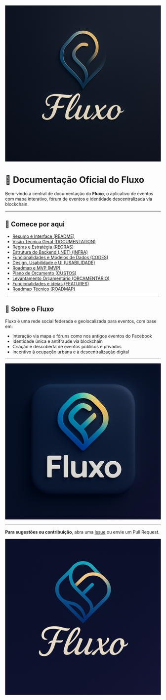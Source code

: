 
![image](./../assets/logo1.png)
# 📘 Documentação Oficial do Fluxo

Bem-vindo à central de documentação do **Fluxo**, o aplicativo de eventos com mapa interativo, fórum de eventos e identidade descentralizada via blockchain.

---

## 🧭 Comece por aqui

- [Resumo e Interface (README)](./README.md)
- [Visão Técnica Geral (DOCUMENTATION)](./DOCUMENTATION.md)
- [Regras e Estratégia (REGRAS)](./REGRAS.md)
- [Estrutura do Backend (.NET) (INFRA)](./INFRA.md)
- [Funcionalidades e Modelos de Dados (CODES)](./CODES.md)
- [Design, Usabilidade e UI (USABILIDADE)](./USABILIDADE.md)
- [Roadmap e MVP (MVP)](./MVP.md)
- [Plano de Orçamento (CUSTOS)](./CUSTOS.md)
- [Levantamento Orçamentário (ORÇAMENTÁRIO)](./ORÇAMENTÁRIO.md)
- [Funcionalidades e ideias (FEATURES)](./FEATURES.md)
- [Roadmap Técnico (ROADMAP)](./ROADMAP.md)


---

## 📌 Sobre o Fluxo

Fluxo é uma rede social federada e geolocalizada para eventos, com base em:
- Interação via mapa e fóruns como nos antigos eventos do Facebook
- Identidade única e antifraude via blockchain
- Criação e descoberta de eventos públicos e privados
- Incentivo à ocupação urbana e à descentralização digital

---

![image](./../assets/logo2.png)

---
**Para sugestões ou contribuição**, abra uma [Issue](https://github.com/AmoreiraT/fluxo/issues) ou envie um Pull Request.

![image](./../assets/logo3.png)
